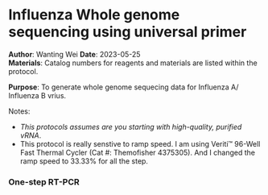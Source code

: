 # Influenza Whole genome sequencing using universal primer 

**Author**: Wanting Wei 
**Date**: 2023-05-25  
**Materials**: Catalog numbers for reagents and materials are listed within the protocol. 

**Purpose**: To generate whole genome sequecing data for Influenza A/ Influenza B vrius.
 
Notes: 
- *This protocols assumes are you starting with high-quality, purified vRNA*. 
- This protocol is really senstive to ramp speed. I am using Veriti™ 96-Well Fast Thermal Cycler (Cat #: Themofisher 4375305). And I changed the ramp speed to 33.33% for all the step.

### One-step RT-PCR
